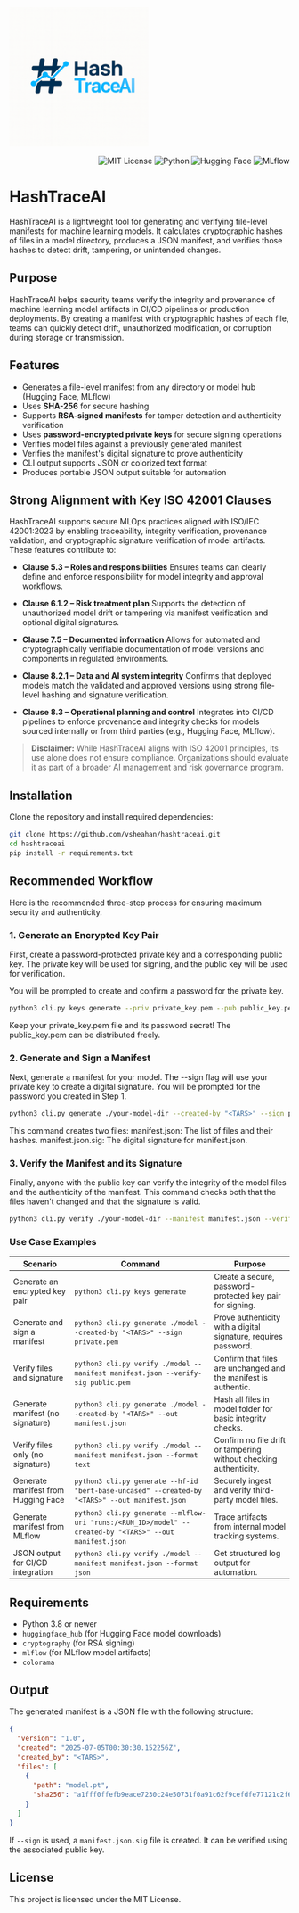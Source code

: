 
<p align="left">
  <img src="logo.png" alt="HashTraceAI Logo" width="250">
</p>

<p align="right">
  <img alt="MIT License" src="https://img.shields.io/badge/license-MIT-blue.svg">
  <img alt="Python" src="https://img.shields.io/badge/python-3.8%2B-blue">
  <img alt="Hugging Face" src="https://img.shields.io/badge/integrates-HuggingFace-yellow">
  <img alt="MLflow" src="https://img.shields.io/badge/integrates-MLflow-blue">
</p>

# HashTraceAI

HashTraceAI is a lightweight tool for generating and verifying file-level manifests for machine learning models. It calculates cryptographic hashes of files in a model directory, produces a JSON manifest, and verifies those hashes to detect drift, tampering, or unintended changes.

## Purpose

HashTraceAI helps security teams verify the integrity and provenance of machine learning model artifacts in CI/CD pipelines or production deployments. By creating a manifest with cryptographic hashes of each file, teams can quickly detect drift, unauthorized modification, or corruption during storage or transmission.

## Features

- Generates a file-level manifest from any directory or model hub (Hugging Face, MLflow)
- Uses **SHA-256** for secure hashing
- Supports **RSA-signed manifests** for tamper detection and authenticity verification
- Uses **password-encrypted private keys** for secure signing operations
- Verifies model files against a previously generated manifest
- Verifies the manifest's digital signature to prove authenticity
- CLI output supports JSON or colorized text format
- Produces portable JSON output suitable for automation

## Strong Alignment with Key ISO 42001 Clauses

HashTraceAI supports secure MLOps practices aligned with ISO/IEC 42001:2023 by enabling traceability, integrity verification, provenance validation, and cryptographic signature verification of model artifacts. These features contribute to:

- **Clause 5.3 – Roles and responsibilities** Ensures teams can clearly define and enforce responsibility for model integrity and approval workflows.

- **Clause 6.1.2 – Risk treatment plan** Supports the detection of unauthorized model drift or tampering via manifest verification and optional digital signatures.

- **Clause 7.5 – Documented information** Allows for automated and cryptographically verifiable documentation of model versions and components in regulated environments.

- **Clause 8.2.1 – Data and AI system integrity** Confirms that deployed models match the validated and approved versions using strong file-level hashing and signature verification.

- **Clause 8.3 – Operational planning and control** Integrates into CI/CD pipelines to enforce provenance and integrity checks for models sourced internally or from third parties (e.g., Hugging Face, MLflow).

> **Disclaimer:** While HashTraceAI aligns with ISO 42001 principles, its use alone does not ensure compliance. Organizations should evaluate it as part of a broader AI management and risk governance program.

## Installation

Clone the repository and install required dependencies:

```bash
git clone https://github.com/vsheahan/hashtraceai.git
cd hashtraceai
pip install -r requirements.txt

```
## Recommended Workflow

Here is the recommended three-step process for ensuring maximum security and authenticity.

### 1. Generate an Encrypted Key Pair

First, create a password-protected private key and a corresponding public key. The private key will be used for signing, and the public key will be used for verification.

You will be prompted to create and confirm a password for the private key.

```bash
python3 cli.py keys generate --priv private_key.pem --pub public_key.pem
```
Keep your private_key.pem file and its password secret! The public_key.pem can be distributed freely.

### 2. Generate and Sign a Manifest

Next, generate a manifest for your model. The --sign flag will use your private key to create a digital signature. You will be prompted for the password you created in Step 1.

```bash
python3 cli.py generate ./your-model-dir --created-by "<TARS>" --sign private_key.pem
```
This command creates two files:
manifest.json: The list of files and their hashes.
manifest.json.sig: The digital signature for manifest.json.

### 3. Verify the Manifest and its Signature

Finally, anyone with the public key can verify the integrity of the model files and the authenticity of the manifest. This command checks both that the files haven't changed and that the signature is valid.

```bash
python3 cli.py verify ./your-model-dir --manifest manifest.json --verify-sig public_key.pem
```

### Use Case Examples

| Scenario                              | Command                                                                                             | Purpose                                                                |
|---------------------------------------|------------------------------------------------------------------------------------------------------|------------------------------------------------------------------------|
| Generate an encrypted key pair        | `python3 cli.py keys generate`                                                                       | Create a secure, password-protected key pair for signing.              |
| Generate and sign a manifest          | `python3 cli.py generate ./model --created-by "<TARS>" --sign private.pem`                           | Prove authenticity with a digital signature, requires password.        |
| Verify files and signature            | `python3 cli.py verify ./model --manifest manifest.json --verify-sig public.pem`                       | Confirm that files are unchanged and the manifest is authentic.        |
| Generate manifest (no signature)      | `python3 cli.py generate ./model --created-by "<TARS>" --out manifest.json`                           | Hash all files in model folder for basic integrity checks.             |
| Verify files only (no signature)      | `python3 cli.py verify ./model --manifest manifest.json --format text`                              | Confirm no file drift or tampering without checking authenticity.      |
| Generate manifest from Hugging Face   | `python3 cli.py generate --hf-id "bert-base-uncased" --created-by "<TARS>" --out manifest.json`       | Securely ingest and verify third-party model files.                    |
| Generate manifest from MLflow         | `python3 cli.py generate --mlflow-uri "runs:/<RUN_ID>/model" --created-by "<TARS>" --out manifest.json`| Trace artifacts from internal model tracking systems.                  |
| JSON output for CI/CD integration     | `python3 cli.py verify ./model --manifest manifest.json --format json`                              | Get structured log output for automation.                              |

## Requirements

- Python 3.8 or newer
- `huggingface_hub` (for Hugging Face model downloads)
- `cryptography` (for RSA signing)
- `mlflow` (for MLflow model artifacts)
- `colorama`

## Output

The generated manifest is a JSON file with the following structure:

```json
{
  "version": "1.0",
  "created": "2025-07-05T00:30:30.152256Z",
  "created_by": "<TARS>",
  "files": [
    {
      "path": "model.pt",
      "sha256": "a1fff0ffefb9eace7230c24e50731f0a91c62f9cefdfe77121c2f607125dffae"
    }
  ]
}
```

If `--sign` is used, a `manifest.json.sig` file is created. It can be verified using the associated public key.

## License

This project is licensed under the MIT License.